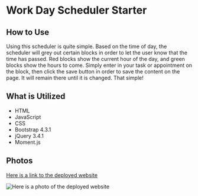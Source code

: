 # Work Day Scheduler Starter

## How to Use

Using this scheduler is quite simple. Based on the time of day, the scheduler will grey out certain blocks in order to let the user know that the time has passed. Red blocks show the current hour of the day, and green blocks show the hours to come. Simply enter in your task or appointment on the block, then click the save button in order to save the content on the page. It will remain there until it is changed. That simple!

## What is Utilized

- HTML
- JavaScript
- CSS
- Bootstrap 4.3.1
- jQuery 3.4.1
- Moment.js

## Photos

[Here is a link to the deployed website](https://mayamckinney.github.io/module-five-project/)

![Here is a photo of the deployed website](https://i.ibb.co/pWZ0CQ9/69459684968.png)

